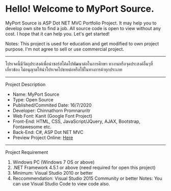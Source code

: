 # Hello! Welcome to MyPort Source.

MyPort Source is ASP Dot NET MVC Portfolio Project. It may help you to develop own site to find a job. All source code is open to view without any cost. I hope that it can help you. Let's get started!

Notes: This project is used for education and get modified to own project purpose. I'm not agree to sell or use commercial project.

---

โปรเจคนี้มีวัตถุประสงค์เพื่อนำซอร์สโค้ดไปพัฒนาต่อในการศึกษา หางานหรือจุดประสงค์อื่นๆที่เกี่ยวข้อง ไม่อนุญาตให้นำโปรเจคไปขายต่อหรือใช้ในทางการค้าทุกประเภท

---
Project Description

* Name: MyPort Source
* Type: Open Source
* Published/Commited Date: 16/7/2020 
* Developer: Chinnathorn Promnaruritr
* Web Font: Kanit (Google Font Project)
* Front-End: HTML, CSS, JavaScript/JQuery, AJAX, Bootstrap, Fontawesome etc.
* Back-End: C#, ASP Dot NET MVC
* Preview Project Online: [Here](https://portfolio.chinnathornp.com)
---
Project Requirement
1) Windows PC (Windows 7 OS or above)
2) .NET Framework 4.5.1 or above (need required for open this project)
3) Minimum: Visual Studio 2010 or better
4) Reccommendation: Visual Studio 2015 Community or better
Notes: You can use Visual Studio Code to view code also.
